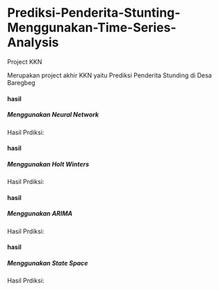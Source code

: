 # Prediksi-Penderita-Stunting-Menggunakan-Time-Series-Analysis
Project KKN

Merupakan project akhir KKN yaitu Prediksi Penderita Stunding di Desa Baregbeg

#### hasil
##### Menggunakan Neural Network
Hasil Prdiksi:

#### hasil
##### Menggunakan Holt Winters
Hasil Prdiksi:

#### hasil
##### Menggunakan ARIMA
Hasil Prdiksi:

#### hasil
##### Menggunakan State Space
Hasil Prdiksi:
